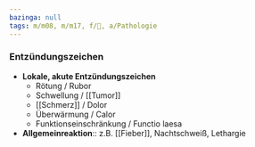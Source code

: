 ```yaml
---
bazinga: null
tags: m/m08, m/m17, f/🦠, a/Pathologie
---
```

### Entzündungszeichen
- **Lokale, akute Entzündungszeichen**
	- Rötung / Rubor
	- Schwellung / [[Tumor]]
	- [[Schmerz]] / Dolor
	- Überwärmung / Calor
	- Funktionseinschränkung / Functio laesa
- **Allgemeinreaktion**:: z.B. [[Fieber]], Nachtschweiß, Lethargie
